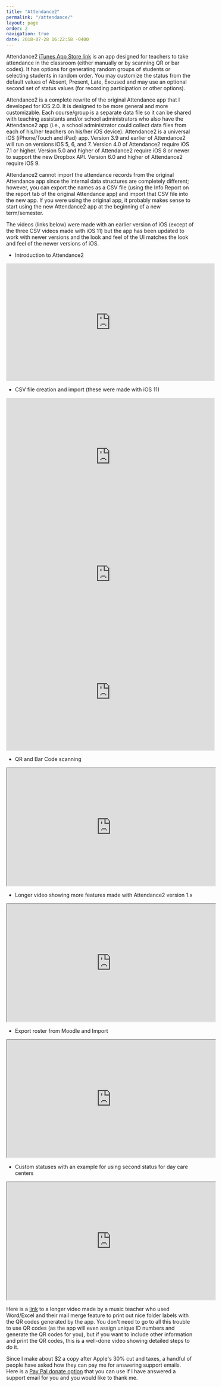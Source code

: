 ```yaml
---
title: "Attendance2"
permalink: "/attendance/"
layout: page
order: 2
navigation: true
date: 2018-07-28 16:22:58 -0400
---
```

Attendance2 [iTunes App Store link](http://appstore.com/attendance2) is an app designed for teachers to take attendance in the classroom (either manually or by scanning QR or bar codes). It has options for generating random groups of students or selecting students in random order. You may customize the status from the default values of Absent, Present, Late, Excused and may use an optional second set of status values (for recording participation or other options).

Attendance2 is a complete rewrite of the original Attendance app that I developed for iOS 2.0. It is designed to be more general and more customizable. Each course/group is a separate data file so it can be shared with teaching assistants and/or school administrators who also have the Attendance2 app (i.e., a school administrator could collect data files from each of his/her teachers on his/her iOS device). Attendance2 is a universal iOS (iPhone/Touch and iPad) app. Version 3.9 and earlier of Attendance2 will run on versions iOS 5, 6, and 7. Version 4.0 of Attendance2 require iOS 7.1 or higher.  Version 5.0 and higher of Attendance2 require iOS 8 or newer to support the new Dropbox API. Version 6.0 and higher of Attendance2 require iOS 9.

Attendance2 cannot import the attendance records from the original Attendance app since the internal data structures are completely different; however, you can export the names as a CSV file (using the Info Report on the report tab of the original Attendance app) and import that CSV file into the new app. If you were using the original app, it probably makes sense to start using the new Attendance2 app at the beginning of a new term/semester.

The videos (links below) were made with an earlier version of iOS (except of the three CSV videos made with iOS 11) but the app has been updated to work with newer versions and the look and feel of the UI matches the look and feel of the newer versions of iOS.

* Introduction to Attendance2

<iframe width="560" height="315" src="https://www.youtube.com/embed/9s7m14t5LL4?rel=0" frameborder="0" gesture="media" allow="encrypted-media" allowfullscreen></iframe>

* CSV file creation and import (these were made with iOS 11)

<iframe width="560" height="315" src="https://www.youtube.com/embed/WKX-Nwia5UA?rel=0" frameborder="0" allow="autoplay; encrypted-media" allowfullscreen></iframe>

<iframe width="560" height="315" src="https://www.youtube.com/embed/5fpP9HicMsM?rel=0" frameborder="0" allow="autoplay; encrypted-media" allowfullscreen></iframe>

<iframe width="560" height="315" src="https://www.youtube.com/embed/SI5PV3VlKc0?rel=0" frameborder="0" allow="autoplay; encrypted-media" allowfullscreen></iframe>

* QR and Bar Code scanning

<iframe width="560" height="315" src="http://www.youtube.com/embed/f7z2QQYZhQA" frameborder="10" allowfullscreen></iframe>

* Longer video showing more features made with Attendance2 version 1.x

<iframe width="560" height="315" src="https://www.youtube.com/embed/xvzqvmXGqnc?rel=0" frameborder="10" allowfullscreen></iframe>

* Export roster from Moodle and Import

<iframe width="560" height="315" src="https://www.youtube.com/embed/JwQmeSB5SHY?rel=0" frameborder="10" allowfullscreen></iframe>

* Custom statuses with an example for using second status for day care centers

<iframe width="560" height="315" src="https://www.youtube.com/embed/H3FFcNq-pVo?rel=0" frameborder="10" allowfullscreen></iframe>

Here is a [link](https://www.youtube.com/watch?v=FC2fEIhzGPw&list=UUXW1Oq177yGUsO1MbPySUGQ) to a longer video made by a music teacher who used Word/Excel and their mail merge feature to print out nice folder labels with the QR codes generated by the app. You don't need to go to all this trouble to use QR codes (as the app will even assign unique ID numbers and generate the QR codes for you), but if you want to include other information and print the QR codes, this is a well-done video showing detailed steps to do it.

Since I make about $2 a copy after Apple's 30% cut and taxes, a handful of people have asked how they can pay me for answering support emails. Here is a [Pay Pal donate option](https://www.paypal.com/cgi-bin/webscr?cmd=_s-xclick&hosted_button_id=RN5TX5LDXUDWJ) that you can use if I have answered a support email for you and you would like to thank me.

